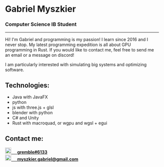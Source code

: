 # Gabriel Myszkier
### Computer Science IB Student

---

Hi! I'm Gabriel and programming is my passion! I learn since 2016 and I never stop. My latest programming expedition is all about GPU programming in Rust. If you would like to contact me, feel free to send me an email or a message on discord!

I am particularly interested with simulating big systems and optimizing software.


## Technologies:
* Java with JavaFX
* python
* js with three.js + glsl
* blender with python
* C# and Unity
* Rust with macroquad, or wgpu and wgsl + egui 


## Contact me:
<a href="https://discordapp.com/channels/@me/gremble#6133/">
  <img src="https://discord.com/assets/3437c10597c1526c3dbd98c737c2bcae.svg" width="20"/>
  &nbsp;&nbsp;&nbsp;
  <span style="font-weight: bold;">gremble#6133</span>
</a>

<br/>

<a href="mailto:myszkier.gabriel@gmail.com">
  <img src="https://lh3.googleusercontent.com/0rpHlrX8IG77awQMuUZpQ0zGWT7HRYtpncsuRnFo6V3c8Lh2hPjXnEuhDDd-OsLz1vua4ld2rlUYFAaBYk-rZCODmi2eJlwUEVsZgg" width="20"/>
  &nbsp;&nbsp;&nbsp;
  <span style="font-weight: bold;">myszkier.gabriel@gmail.com</span>
</a>
